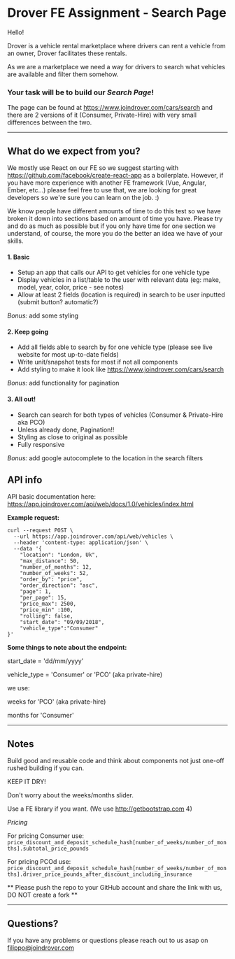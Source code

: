 # **Drover FE Assignment - Search Page**

Hello!

Drover is a vehicle rental marketplace where drivers can rent a vehicle from an owner, Drover facilitates these rentals.

As we are a marketplace we need a way for drivers to search what vehicles are available and filter them somehow.

### Your task will be to build our *Search Page*!

The page can be found at https://www.joindrover.com/cars/search and there are 2 versions of it (Consumer, Private-Hire) with very small differences between the two.

----

## What do we expect from you?

We mostly use React on our FE so we suggest starting with https://github.com/facebook/create-react-app as a boilerplate.
However, if you have more experience with another FE framework (Vue, Angular, Ember, etc...) please feel free to use that, we are looking for great developers so we're sure you can learn on the job. :)

We know people have different amounts of time to do this test so we have broken it down into sections based on amount of time you have. Please try and do as much as possible but if you only have time for one section we understand, of course, the more you do the better an idea we have of your skills.
 
 
#### 1. Basic

- Setup an app that calls our API to get vehicles for one vehicle type
- Display vehicles in a list/table to the user with relevant data (eg: make, model, year, color, price - see notes)
- Allow at least 2 fields (location is required) in search to be user inputted (submit button? automatic?)

*Bonus:* add some styling

#### 2. Keep going

- Add all fields able to search by for one vehicle type (please see live website for most up-to-date fields)
- Write unit/snapshot tests for most if not all components
- Add styling to make it look like https://www.joindrover.com/cars/search

*Bonus:* add functionality for pagination

#### 3. All out!

- Search can search for both types of vehicles (Consumer & Private-Hire aka PCO)
- Unless already done, Pagination!!
- Styling as close to original as possible
- Fully responsive

*Bonus:* add google autocomplete to the location in the search filters


## API info

API basic documentation here: 
https://app.joindrover.com/api/web/docs/1.0/vehicles/index.html

**Example request:**
```
curl --request POST \
  --url https://app.joindrover.com/api/web/vehicles \
  --header 'content-type: application/json' \
  --data '{
	"location": "London, Uk",
	"max_distance": 50,
	"number_of_months": 12,
	"number_of_weeks": 52,
	"order_by": "price",
	"order_direction": "asc",
	"page": 1,
	"per_page": 15,
	"price_max": 2500,
	"price_min" :100,
	"rolling": false,
	"start_date": "09/09/2018",
	"vehicle_type":"Consumer"	
}'
```
**Some things to note about the endpoint:**

start_date = 'dd/mm/yyyy'

vehicle_type = 'Consumer' or 'PCO' (aka private-hire)

we use:

weeks for 'PCO' (aka private-hire)

months for 'Consumer'

------

## Notes

Build good and reusable code and think about components not just one-off rushed building if you can.

KEEP IT DRY!

Don't worry about the weeks/months slider.

Use a FE library if you want. (We use http://getbootstrap.com 4)

*Pricing*

For pricing Consumer use: `price_discount_and_deposit_schedule_hash[number_of_weeks/number_of_months].subtotal_price_pounds`

For pricing PCOd use: `price_discount_and_deposit_schedule_hash[number_of_weeks/number_of_months].driver_price_pounds_after_discount_including_insurance`

** Please push the repo to your GitHub account and share the link with us, DO NOT create a fork **

------

## Questions?

If you have any problems or questions please reach out to us asap on filippo@joindrover.com
